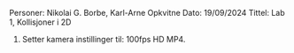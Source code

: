 Personer: Nikolai G. Borbe, Karl-Arne Opkvitne
Dato: 19/09/2024
Tittel: Lab 1, Kollisjoner i 2D

1. Setter kamera instillinger til: 100fps HD MP4. 